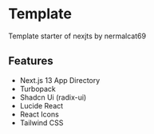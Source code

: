 # Template
Template starter of nexjts by nermalcat69

## Features

- Next.js 13 App Directory
- Turbopack
- Shadcn Ui (radix-ui)
- Lucide React
- React Icons
- Tailwind CSS
